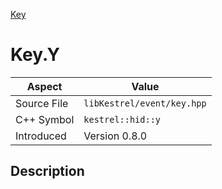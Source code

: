 [Key](index.md)
# Key.Y
| Aspect | Value |
| --- | --- |
| Source File | `libKestrel/event/key.hpp` |
| C++ Symbol | `kestrel::hid::y` |
| Introduced | Version 0.8.0 |
## Description
